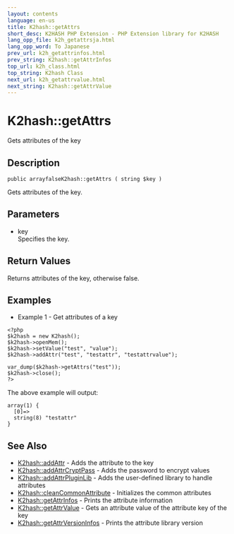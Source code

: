```yaml
---
layout: contents
language: en-us
title: K2hash::getAttrs
short_desc: K2HASH PHP Extension - PHP Extension library for K2HASH
lang_opp_file: k2h_getattrsja.html
lang_opp_word: To Japanese
prev_url: k2h_getattrinfos.html
prev_string: K2hash::getAttrInfos
top_url: k2h_class.html
top_string: K2hash Class
next_url: k2h_getattrvalue.html
next_string: K2hash::getAttrValue
---
```


# K2hash::getAttrs
Gets attributes of the key

## Description

```
public arrayfalseK2hash::getAttrs ( string $key )
```

Gets attributes of the key. 

## Parameters
- key  
Specifies the key.

## Return Values
Returns attributes of the key, otherwise false. 

## Examples
- Example 1 - Get attributes of a key

```
<?php
$k2hash = new K2hash();
$k2hash->openMem();
$k2hash->setValue("test", "value");
$k2hash->addAttr("test", "testattr", "testattrvalue");

var_dump($k2hash->getAttrs("test"));
$k2hash->close();
?>
```

The above example will output:

```
array(1) {
  [0]=>
  string(8) "testattr"
}
```


## See Also
- [K2hash::addAttr](k2h_addattr.html) - Adds the attribute to the key
- [K2hash::addAttrCryptPass](k2h_addattrcryptpass.html) - Adds the password to encrypt values
- [K2hash::addAttrPluginLib](k2h_addattrpluginlib.html) - Adds the user-defined library to handle attributes
- [K2hash::cleanCommonAttribute](k2h_cleancommonattribute.html) - Initializes the common attributes
- [K2hash::getAttrInfos](k2h_getattrinfos.html) - Prints the attribute information
- [K2hash::getAttrValue](k2h_getattrvalue.html) - Gets an attribute value of the attribute key of the key
- [K2hash::getAttrVersionInfos](k2h_getattrversioninfos.html) - Prints the attribute library version

